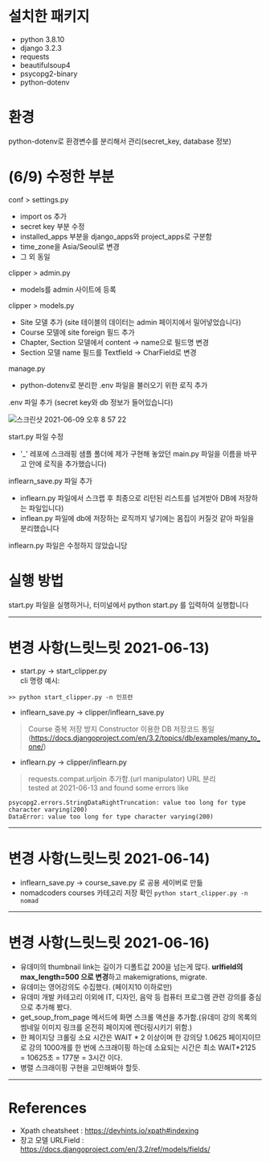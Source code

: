 # 설치한 패키지 
- python 3.8.10
- django 3.2.3
- requests 
- beautifulsoup4
- psycopg2-binary 
- python-dotenv

# 환경 
python-dotenv로 환경변수를 분리해서 관리(secret_key, database 정보)

# (6/9) 수정한 부분
conf > settings.py 
- import os 추가
- secret key 부분 수정 
- installed_apps 부분을 django_apps와 project_apps로 구분함 
- time_zone을 Asia/Seoul로 변경 
- 그 외 동일 

clipper > admin.py
- models를 admin 사이트에 등록 

clipper > models.py
- Site 모델 추가 (site 테이블의 데이터는 admin 페이지에서 밀어넣었습니다)
- Course 모델에 site foreign 필드 추가 
- Chapter, Section 모델에서 content -> name으로 필드명 변경
- Section 모델 name 필드를 Textfield -> CharField로 변경 

manage.py 
- python-dotenv로 분리한 .env 파일을 불러오기 위한 로직 추가 

.env 파일 추가 (secret key와 db 정보가 들어있습니다)

![스크린샷 2021-06-09 오후 8 57 22](https://user-images.githubusercontent.com/80886445/121350172-4c111580-c965-11eb-814e-00062ef2e1d4.png)

start.py 파일 수정 
- '_' 레포에 스크래핑 샘플 폴더에 제가 구현해 놓았던 main.py 파일을 이름을 바꾸고 안에 로직을 추가했습니다)

inflearn_save.py 파일 추가 
- inflearn.py 파일에서 스크랩 후 최종으로 리턴된 리스트를 넘겨받아 DB에 저장하는 파일입니다)
- inflean.py 파일에 db에 저장하는 로직까지 넣기에는 몸집이 커질것 같아 파일을 분리했습니다 

inflearn.py 파일은 수정하지 않았습니당

# 실행 방법
start.py 파일을 실행하거나, 터미널에서 python start.py 를 입력하여 실행합니다 


---
# 변경 사항(느릿느릿 2021-06-13)
- start.py -> start_clipper.py   
cli 명령 예시:
```linux
>> python start_clipper.py -n 인프런
```
- inflearn_save.py -> clipper/inflearn_save.py   
> Course 중복 저장 방지
> Constructor 이용한 DB 저장코드 통일(https://docs.djangoproject.com/en/3.2/topics/db/examples/many_to_one/)

- inflearn.py -> clipper/inflearn.py   
> requests.compat.urljoin 추가함.(url manipulator)
> URL 분리   
tested at 2021-06-13 and found some errors like
```
psycopg2.errors.StringDataRightTruncation: value too long for type character varying(200)
DataError: value too long for type character varying(200)
```
---

# 변경 사항(느릿느릿 2021-06-14)
- inflearn_save.py -> course_save.py 로 공용 세이버로 만듦
- nomadcoders courses 카테고리 저장 확인 `python start_clipper.py -n nomad`

---
# 변경 사항(느릿느릿 2021-06-16)
- 유데미의 thumbnail link는 길이가 디폴트값 200을 넘는게 많다. **urlfield의 max_length=500 으로 변경**하고 makemigrations, migrate.  
- 유데미는 영어강의도 수집했다. (페이지10 이하로만)
- 유데미 개발 카테고리 이외에 IT, 디자인, 음악 등 컴퓨터 프로그램 관련 강의를 중심으로 추가해 봤다.
- get_soup_from_page 메서드에 화면 스크롤 액션을 추가함.(유데미 강의 목록의 썸네일 이미지 링크를 온전히 페이지에 렌더링시키기 위함.)
- 한 페이지당 크롤링 소요 시간은 WAIT * 2 이상이며 한 강의당 1.0625 페이지이므로 강의 1000개를 한 번에 스크래이핑 하는데 소요되는 시간은 최소 WAIT*2125 = 10625초 = 177분 = 3시간 이다.
- 병렬 스크래이핑 구현을 고민해봐야 할듯.
---
# References
- Xpath cheatsheet : https://devhints.io/xpath#indexing
- 장고 모델 URLField : https://docs.djangoproject.com/en/3.2/ref/models/fields/
